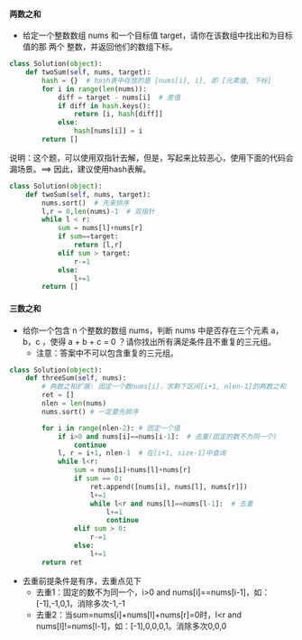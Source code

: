 #### 两数之和

- 给定一个整数数组 nums 和一个目标值 target，请你在该数组中找出和为目标值的那 两个 整数，并返回他们的数组下标。

```python
class Solution(object):
    def twoSum(self, nums, target):
        hash = {}  # hash表中存放的是 [nums[i], i], 即 [元素值, 下标]
        for i in range(len(nums)):
            diff = target - nums[i]  # 差值
            if diff in hash.keys():
                return [i, hash[diff]]
            else:
                hash[nums[i]] = i
        return []
```

说明：这个题，可以使用双指针去解，但是，写起来比较恶心，使用下面的代码会漏场景。==> 因此，建议使用hash表解。

```python
class Solution(object):
    def twoSum(self, nums, target):
		nums.sort()  # 先来排序
        l,r = 0,len(nums)-1  # 双指针
        while l < r:
            sum = nums[l]+nums[r]
            if sum==target:
                return [l,r]
            elif sum > target:
                r-=1
            else:
                l+=1
        return []
```

#### 三数之和

- 给你一个包含 n 个整数的数组 nums，判断 nums 中是否存在三个元素 a，b，c ，使得 a + b + c = 0 ？请你找出所有满足条件且不重复的三元组。
  - 注意：答案中不可以包含重复的三元组。

```python
class Solution(object):
    def threeSum(self, nums):
        # 两数之和扩展: 固定一个数nums[i]，求剩下区间[i+1, nlen-1]的两数之和
        ret = []
        nlen = len(nums)
        nums.sort() # 一定要先排序

        for i in range(nlen-2): # 固定一个值
            if i>0 and nums[i]==nums[i-1]:  # 去重(固定的数不为同一个)
                continue
            l, r = i+1, nlen-1  # 在[i+1, size-1]中查询
            while l<r:
                sum = nums[i]+nums[l]+nums[r]
                if sum == 0:
                    ret.append([nums[i], nums[l], nums[r]])
                    l+=1
                    while l<r and nums[l]==nums[l-1]:  # 去重
                        l+=1
                        continue
                elif sum > 0:
                    r-=1
                else:
                    l+=1
        return ret
```

- 去重前提条件是有序，去重点见下
  - 去重1：固定的数不为同一个，i>0 and nums[i]==nums[i-1]，如：[-1],-1,0,1，消除多次-1,-1
  - 去重2：当sum=nums[i]+nums[l]+nums[r]=0时，l<r and nums[l]!=nums[l-1]，如：[-1],0,0,0,1。消除多次0,0,0